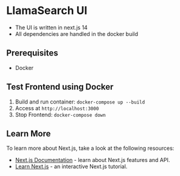 # LlamaSearch UI
- The UI is written in next.js 14
- All dependencies are handled in the docker build

## Prerequisites
- Docker

## Test Frontend using Docker
1. Build and run container: `docker-compose up --build`
3. Access at `http://localhost:3000`
4. Stop Frontend: `docker-compose down`

## Learn More

To learn more about Next.js, take a look at the following resources:
- [Next.js Documentation](https://nextjs.org/docs) - learn about Next.js features and API.
- [Learn Next.js](https://nextjs.org/learn) - an interactive Next.js tutorial.